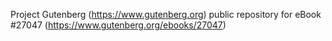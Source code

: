 Project Gutenberg (https://www.gutenberg.org) public repository for eBook #27047 (https://www.gutenberg.org/ebooks/27047)
